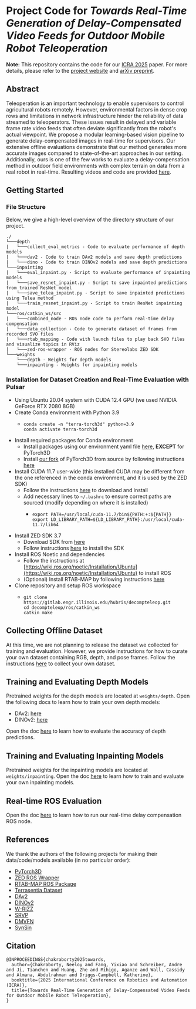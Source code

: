 # Project Code for *Towards Real-Time Generation of Delay-Compensated Video Feeds for Outdoor Mobile Robot Teleoperation*

**Note:** This repository contains the code for our [ICRA 2025](https://2025.ieee-icra.org/) paper. For more details, please refer to the [project website](https://sites.google.com/illinois.edu/comp-teleop) and [arXiv preprint](https://arxiv.org/abs/2409.09921).

## Abstract

Teleoperation is an important technology to enable supervisors to control agricultural robots remotely.
However, environmental factors in dense crop rows and limitations in network infrastructure hinder the reliability of data streamed to teleoperators.
These issues result in delayed and variable frame rate video feeds that often deviate significantly from the robot's actual viewpoint.
We propose a modular learning-based vision pipeline to generate delay-compensated images in real-time for supervisors. 
Our extensive offline evaluations demonstrate that our method generates more accurate images compared to state-of-the-art approaches in our setting.
Additionally, ours is one of the few works to evaluate a delay-compensation method in outdoor field environments with complex terrain on data from a real robot in real-time.
Resulting videos and code are provided [here](https://sites.google.com/illinois.edu/comp-teleop).

## Getting Started

### File Structure

Below, we give a high-level overview of the directory structure of our project.
```
./
└───depth
|   └───collect_eval_metrics - Code to evaluate performance of depth models
|   └───dav2 - Code to train DAv2 models and save depth predictions
|   └───dino - Code to train DINOv2 models and save depth predictions
└───inpainting
|   └───eval_inpaint.py - Script to evaluate performance of inpainting models
|   └───save_resnet_inpaint.py - Script to save inpainted predictions from trained ResNet model
|   └───save_telea_inpaint.py - Script to save inpainted predictions using Telea method
|   └───train_resnet_inpaint.py - Script to train ResNet inpainting model
└───ros/catkin_ws/src
|   └───combined_node - ROS node code to perform real-time delay compensation
|   └───data_collection - Code to generate dataset of frames from recorded SVO files
|   └───rtab_mapping - Code with launch files to play back SVO files and visualize topics in RViz
|   └───zed-ros-wrapper - ROS nodes for Stereolabs ZED SDK
└───weights
    └───depth - Weights for depth models
    └───inpainting - Weights for inpainting models
```

### Installation for Dataset Creation and Real-Time Evaluation with Pulsar
- Using Ubuntu 20.04 system with CUDA 12.4 GPU (we used NVIDIA GeForce RTX 2080 8GB)
- Create Conda environment with Python 3.9
    - ```
      conda create -n "terra-torch3d" python=3.9
      conda activate terra-torch3d
      ```
- Install required packages for Conda environment
    - Install packages using our environment yaml file [here](terra-torch3d.yml), **EXCEPT** for PyTorch3D
    - Install [our fork](https://github.com/TheNeeloy/pytorch3d) of PyTorch3D from source by following instructions [here](https://github.com/TheNeeloy/pytorch3d/blob/main/INSTALL.md)
- Install CUDA 11.7 user-wide (this installed CUDA may be different from the one referenced in the conda environment, and it is used by the ZED SDK)
    - Follow the instructions [here](https://developer.nvidia.com/cuda-11-7-0-download-archive?target_os=Linux&target_arch=x86_64&Distribution=Ubuntu&target_version=20.04) to download and install
    - Add necessary lines to `~/.bashrc` to ensure correct paths are sourced (modify depending on where it is installed)
        - ```
          export PATH=/usr/local/cuda-11.7/bin${PATH:+:${PATH}}
          export LD_LIBRARY_PATH=${LD_LIBRARY_PATH}:/usr/local/cuda-11.7/lib64
          ```
- Install ZED SDK 3.7
    - Download SDK from [here](https://www.stereolabs.com/developers/release/3.7)
    - Follow instructions [here](https://www.stereolabs.com/docs/installation/linux) to install the SDK
- Install ROS Noetic and dependencies
    - Follow the instructions at [https://wiki.ros.org/noetic/Installation/Ubuntu](https://wiki.ros.org/noetic/Installation/Ubuntu) to install ROS
    - (Optional) Install RTAB-MAP by following instructions [here](https://github.com/introlab/rtabmap_ros#rtabmap_ros)
- Clone repository and setup ROS workspace
    - ```
      git clone https://gitlab.engr.illinois.edu/hubris/decompteleop.git
      cd decompteleop/ros/catkin_ws
      catkin make
      ```

## Collecting Offline Dataset
At this time, we are not planning to release the dataset we collected for training and evaluation. 
However, we provide instructions for how to curate your own dataset containing RGB, depth, and pose frames.
Follow the instructions [here](ros/catkin_ws/src/data_collection/README.md) to collect your own dataset.

## Training and Evaluating Depth Models

Pretrained weights for the depth models are located at `weights/depth`.
Open the following docs to learn how to train your own depth models:

- DAv2: [here](depth/dav2/README.md)
- DINOv2: [here](depth/dino/README.md)

Open the doc [here](depth/collect_eval_metrics/README.md) to learn how to evaluate the accuracy of depth predictions.

## Training and Evaluating Inpainting Models

Pretrained weights for the inpainting models are located at `weights/inpainting`.
Open the doc [here](inpainting/README.md) to learn how to train and evaluate your own inpainting models.

## Real-time ROS Evaluation

Open the doc [here](ros/catkin_ws/src/combined_node/README.md) to learn how to run our real-time delay compensation ROS node.

## References
We thank the authors of the following projects for making their data/code/models available (in no particular order):
- [PyTorch3D](https://github.com/facebookresearch/pytorch3d)
- [ZED ROS Wrapper](https://github.com/stereolabs/zed-ros-wrapper)
- [RTAB-MAP ROS Package](https://github.com/introlab/rtabmap_ros)
- [Terrasentia Dataset](https://github.com/jrcuaranv/terrasentia-dataset)
- [DAv2](https://github.com/DepthAnything/Depth-Anything-V2)
- [DINOv2](https://github.com/facebookresearch/dinov2)
- [W-RIZZ](https://github.com/andreschreiber/W-RIZZ)
- [SRVP](https://github.com/edouardelasalles/srvp)
- [DMVFN](https://github.com/hzwer/CVPR2023-DMVFN)
- [SynSin](https://github.com/facebookresearch/synsin)

## Citation

```
@INPROCEEDINGS{chakraborty2025towards,
  author={Chakraborty, Neeloy and Fang, Yixiao and Schreiber, Andre and Ji, Tianchen and Huang, Zhe and Mihigo, Aganze and Wall, Cassidy and Almana, Abdulrahman and Driggs-Campbell, Katherine},
  booktitle={2025 International Conference on Robotics and Automation (ICRA)}, 
  title={Towards Real-Time Generation of Delay-Compensated Video Feeds for Outdoor Mobile Robot Teleoperation}, 
}
```
